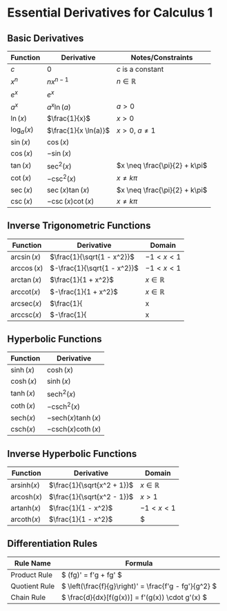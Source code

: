 
# Essential Derivatives for Calculus 1

## Basic Derivatives

| Function          | Derivative                          | Notes/Constraints                   |
|-------------------|-------------------------------------|-------------------------------------|
| $c$            | $0$                              | $c$ is a constant                 |
| $x^n$          | $nx^{n-1}$                       | $n \in \mathbb{R}$                |
| $e^x$          | $e^x$                            |                                     |
| $a^x$          | $a^x \ln(a)$                     | $a > 0$                          |
| $\ln(x)$       | $\frac{1}{x}$                    | $x > 0$                          |
| $\log_a(x)$    | $\frac{1}{x \ln(a)}$             | $x > 0, \ a \neq 1$              |
| $\sin(x)$      | $\cos(x)$                        |                                     |
| $\cos(x)$      | $-\sin(x)$                       |                                     |
| $\tan(x)$      | $\sec^2(x)$                      | $x \neq \frac{\pi}{2} + k\pi$      |
| $\cot(x)$      | $-\csc^2(x)$                     | $x \neq k\pi$                     |
| $\sec(x)$      | $\sec(x)\tan(x)$                  | $x \neq \frac{\pi}{2} + k\pi$      |
| $\csc(x)$      | $-\csc(x)\cot(x)$                 | $x \neq k\pi$                     |

## Inverse Trigonometric Functions

| Function              | Derivative                              | Domain                     |
|-----------------------|-----------------------------------------|----------------------------|
| $\arcsin(x)$       | $\frac{1}{\sqrt{1 - x^2}}$            | $-1 < x < 1$             |
| $\arccos(x)$       | $-\frac{1}{\sqrt{1 - x^2}}$           | $-1 < x < 1$             |
| $\arctan(x)$       | $\frac{1}{1 + x^2}$                   | $x \in \mathbb{R}$       |
| $\text{arccot}(x)$ | $-\frac{1}{1 + x^2}$                   | $x \in \mathbb{R}$       |
| $\text{arcsec}(x)$ | $\frac{1}{|x|\sqrt{x^2 - 1}}$         | $|x| > 1$               |
| $\text{arccsc}(x)$ | $-\frac{1}{|x|\sqrt{x^2 - 1}}$        | $|x| > 1$               |

## Hyperbolic Functions

| Function           | Derivative                           |
|--------------------|--------------------------------------|
| $\sinh(x)$      | $\cosh(x)$                        |
| $\cosh(x)$      | $\sinh(x)$                        |
| $\tanh(x)$      | $\text{sech}^2(x)$                 |
| $\coth(x)$      | $-\text{csch}^2(x)$                |
| $\text{sech}(x)$| $-\text{sech}(x)\tanh(x)$           |
| $\text{csch}(x)$| $-\text{csch}(x)\coth(x)$           |

## Inverse Hyperbolic Functions

| Function               | Derivative                              | Domain                     |
|------------------------|-----------------------------------------|----------------------------|
| $\text{arsinh}(x)$   | $\frac{1}{\sqrt{x^2 + 1}}$             | $x \in \mathbb{R}$        |
| $\text{arcosh}(x)$   | $\frac{1}{\sqrt{x^2 - 1}}$             | $x > 1$                 |
| $\text{artanh}(x)$   | $\frac{1}{1 - x^2}$                    | $-1 < x < 1$             |
| $\text{arcoth}(x)$   | $\frac{1}{1 - x^2}$                    | $|x| > 1$               |

## Differentiation Rules

| Rule Name       | Formula                                                  |
|-----------------|----------------------------------------------------------|
| Product Rule    | $ (fg)' = f'g + fg' $                                  |
| Quotient Rule   | $ \left(\frac{f}{g}\right)' = \frac{f'g - fg'}{g^2} $   |
| Chain Rule      | $ \frac{d}{dx}[f(g(x))] = f'(g(x)) \cdot g'(x) $         |
